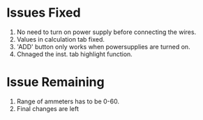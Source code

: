 # Issues Fixed

1. No need to turn on power supply before connecting the wires.
1. Values in calculation tab fixed.
1. 'ADD' button only works when powersupplies are turned on.
1. Chnaged the inst. tab highlight function.

# Issue Remaining

1. Range of ammeters has to be 0-60.
1. Final changes are left